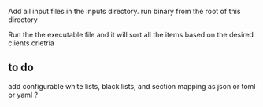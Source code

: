 Add all input files in the inputs directory. run binary from the root of this directory

Run the the executable file and it will sort all the items based on the desired clients crietria 

## to do

add configurable white lists, black lists, and section mapping as json or toml or yaml ?